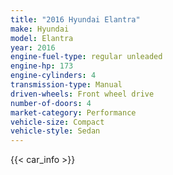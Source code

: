 ```yaml
---
title: "2016 Hyundai Elantra"
make: Hyundai
model: Elantra
year: 2016
engine-fuel-type: regular unleaded
engine-hp: 173
engine-cylinders: 4
transmission-type: Manual
driven-wheels: Front wheel drive
number-of-doors: 4
market-category: Performance
vehicle-size: Compact
vehicle-style: Sedan
---
```


{{< car_info >}}
